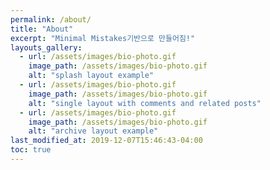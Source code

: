 ```yaml
---
permalink: /about/
title: "About"
excerpt: "Minimal Mistakes기반으로 만들어짐!"
layouts_gallery:
  - url: /assets/images/bio-photo.gif
    image_path: /assets/images/bio-photo.gif
    alt: "splash layout example"
  - url: /assets/images/bio-photo.gif
    image_path: /assets/images/bio-photo.gif
    alt: "single layout with comments and related posts"
  - url: /assets/images/bio-photo.gif
    image_path: /assets/images/bio-photo.gif
    alt: "archive layout example"
last_modified_at: 2019-12-07T15:46:43-04:00
toc: true
---
```

